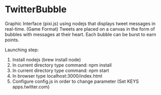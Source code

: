# TwitterBubble
Graphic Interface (pixi.js) using nodejs that displays tweet messages in real-time. (Game Format)
Tweets are placed on a canvas in the form of bubbles with messages at their heart.
Each bubble can be burst to earn points.

Launching step:

1. Install nodejs (brew install node)
2. In current directory type command: npm install
3. In current directory type command: npm start
4. In browser type localhost:3000/index.html
5. Configure config.js in order to change parameter (Set KEYS apps.twitter.com)
